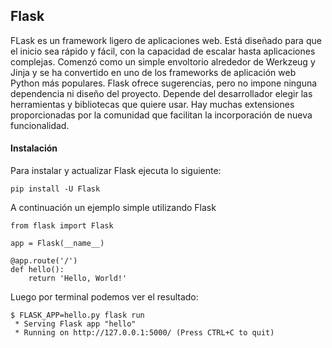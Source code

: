 ## Flask
  
FLask es un framework ligero de aplicaciones web. Está diseñado para que el inicio sea rápido y fácil, con la capacidad de escalar hasta aplicaciones complejas. Comenzó como un simple envoltorio alrededor de Werkzeug y Jinja y se ha convertido en uno de los frameworks de aplicación web Python más populares.
Flask ofrece sugerencias, pero no impone ninguna dependencia ni diseño del proyecto. Depende del desarrollador elegir las herramientas y bibliotecas que quiere usar. Hay muchas extensiones proporcionadas por la comunidad que facilitan la incorporación de nueva funcionalidad.  
#### Instalación 
Para instalar y actualizar Flask ejecuta lo siguiente:
~~~
pip install -U Flask
~~~

A continuación un ejemplo simple utilizando Flask
~~~
from flask import Flask

app = Flask(__name__)

@app.route('/')
def hello():
    return 'Hello, World!'
~~~

Luego por terminal podemos ver el resultado: 
~~~
$ FLASK_APP=hello.py flask run
 * Serving Flask app "hello"
 * Running on http://127.0.0.1:5000/ (Press CTRL+C to quit)
~~~